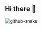 ## Hi there 👋

<!--
**Romerac/romerac** is a ✨ _special_ ✨ repository because its `README.md` (this file) appears on your GitHub profile.

Here are some ideas to get you started:

- 🔭 I’m currently working on ...
- 🌱 I’m currently learning ...
- 👯 I’m looking to collaborate on ...
- 🤔 I’m looking for help with ...
- 💬 Ask me about ...
- 📫 How to reach me: ...
- 😄 Pronouns: ...
- ⚡ Fun fact: ...
-->


<picture>
  <source media="(prefers-color-scheme: dark)" srcset="https://raw.githubusercontent.com/Romerac/Romerac/output/github-snake-dark.svg" />
  <source media="(prefers-color-scheme: light)" srcset="https://raw.githubusercontent.com/Romerac/Romerac/output/github-snake-light.svg" />
  <img alt="github-snake" src="https://raw.githubusercontent.com/Romerac/Romerac/output/github-snake.svg" />
</picture>
